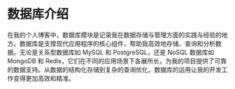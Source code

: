 # 数据库介绍
在我的个人博客中，数据库模块是记录我在数据存储与管理方面的实践与经验的地方。数据库是支撑现代应用程序的核心组件，帮助我高效地存储、查询和分析数据。无论是关系型数据库如 MySQL 和 PostgreSQL，还是 NoSQL 数据库如 MongoDB 和 Redis，它们在不同的应用场景下各展所长，为我的项目提供了可靠的数据支持。从数据的结构化存储到复杂的查询优化，数据库的运用让我的开发工作变得更加高效和精准。
